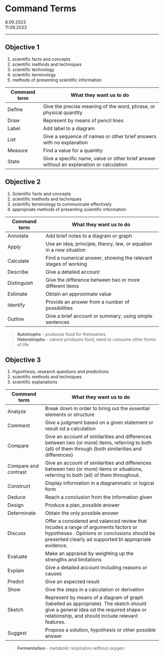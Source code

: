 # Command Terms

8.09.2023\
11.09.2023
___

## Objective 1
1) scientific facts and concepts
2) scientific methods and techniques 
3) scientific technology
4) scientific terminology
5) methods of presenting scientific information
   
Command term | What they want us to do
---|---
Define | Give the precise meaning of the word, phrase, or physical quantity
Draw | Represent by means of pencil lines
Label | Add label to a diagram
List | Give a sequence of names or other brief answers with no explanation
Measure | Find a value for a quantity
State | Give a specific name, value or other brief answer without an explanation or calculation

## Objective 2
1) Scientific facts and concepts
2) scientific methods and techniques
3) scientific terminology to communicate effectively
4) appropriate methods of presenting scientific information

Command term | What they want us to do
---|---
Annotate | Add brief notes to a diagram or graph
Apply | Use an idea, principle, theory, law, or equation in a new situation
Calculate | Find a numerical answer, showing the relevant stages of working
Describe | Give a detailed account
Distinguish | Give the difference between two or more different items
Estimate | Obtain an approximate value
Identify | Provide an answer from a number of possibilities
Outline | Give a brief account or summary, using simple sentences

> **Autotrophs** - produces food for themselves\
> **Heterotrophs** - cannot produces food, need to consume other forms of life 

## Objective 3
1) Hypothesis, research questions and predictions 
2) scientific methods and techniques
3) scientific explanations

Command term | What they want us to do
---|---
Analyze | Break down in order to bring out the essential elements or structure
Comment | Give a judgment based on a given statement or result od a calculation
Compare | Give an account of similarities and differences between two (or more) items, referring to both (all) of them through (both similarities and differences)
Compare and contrast | Give an account of similarities and differences between two (or more) items or situations, referring to both (all) of them throughout.
Construct | Display information in a diagrammatic or logical form
Deduce | Reach a conclusion from the information given
Design | Produce a plan, possible answer
Determinate | Obtain the only possible answer
Discuss | Offer a considered and valanced review that incudes a range of arguments factors or hypotheses . Opinions or conclusions should be presented clearly ad supported bt appropriate evidence.
Evaluate | Make an appraisal by weighting up the strengths and limitations
Explain | Give a detailed account including reasons or causes
Predict | Give an expected result
Show | Give the steps in a calculation or derivation
Sketch | Represent by means of a diagram of graph (labelled as appropriate). The sketch should give a general idea od the required shape or relationship, and should include relevant features.
Suggest | Propose a solution, hypothesis or other possible answer

> **Fermentation** - metabolic respiration without oxygen

